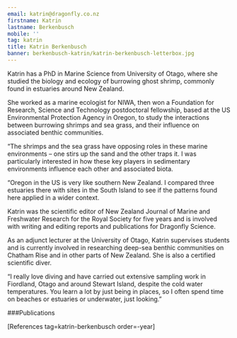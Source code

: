```yaml
---
email: katrin@dragonfly.co.nz
firstname: Katrin
lastname: Berkenbusch
mobile: ''
tag: katrin
title: Katrin Berkenbusch
banner: berkenbusch-katrin/katrin-berkenbusch-letterbox.jpg
---
```

Katrin has a PhD in Marine Science from University of Otago, where she studied
the biology and ecology of burrowing ghost shrimp, commonly found in estuaries
around New Zealand. 

She worked as a marine ecologist for NIWA, then won a Foundation for Research,
Science and Technology postdoctoral fellowship, based at the US Environmental
Protection Agency in Oregon, to study the interactions between burrowing
shrimps and sea grass, and their influence on associated benthic communities.

“The shrimps and the sea grass have opposing roles in these marine environments
– one stirs up the sand and the other traps it. I was particularly interested
in how these key players in sedimentary environments influence each other and
associated biota.

“Oregon in the US is very like southern New Zealand. I compared three estuaries
there with sites in the South Island to see if the patterns found here applied
in a wider context.

Katrin was the scientific editor of New Zealand Journal of Marine and
Freshwater Research for the Royal Society for five years and is involved with
writing and editing reports and publications for Dragonfly Science. 

As an adjunct lecturer at the University of Otago, Katrin supervises students
and is currently involved in researching  deep-sea benthic communities on
Chatham Rise and in other parts of New Zealand. She is also a certified
scientific diver.

“I really love diving and have carried out extensive sampling work in
Fiordland, Otago and around Stewart Island, despite the cold water
temperatures. You learn a lot by just being in places, so I often spend time on
beaches or estuaries or underwater, just looking.”

###Publications

[References tag=katrin-berkenbusch order=-year]

